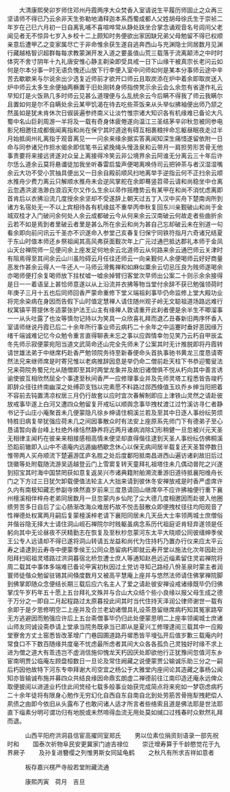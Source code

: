 <!-- { "loadSidebar": true } -->
　　大清康熙癸卯岁师住邓州丹霞两序大众焚香入室请说生平履历师固止之众再三坚请师不得已乃云余非天生弥勒地涌释迦本系西蜀成都人父姓胡母徐氏生于崇祯二年岁在己巳六月初一日自离乳哺不喜喧哗常从静处趺坐合掌念诵观音名号闾闬父老闻见者无不惊异七岁入乡校十二上颇知时务便欲出家因缺兄弟父母勉留不得已权顺亲意后遭甲乙之变家属尽亡于非命惟余获生遂自逃奔西山与充渊隐士同居数月见渊行藏越格智识超群每每求教蒙渊开发入道之要虽值山荒三载落于流离颠沛之中时时体究不舍寸阴年十九礼唐安惟心静主剃染即受具戒一日下山缘干被真宗长老问云如何是尔本分事一时无语负愧还山放下行李便入室中问师如何是某本分事师云途中辛苦去歇歇来与尔说余出少选复近师前才欲开口师云且取炭添在炉中着余即取炭送入炉中师云太多生余便抽两橛置于旧处刚转身师指傍凳示余云会么余忽有省遂作礼云早知灯是火饭熟几多时师云见甚么道理便与么乱统余云今后瞒不得我了师云我瞒尔且置如何是尔不自瞒处余云某甲饥渴在待去吃些茶饭来从头举似拂袖便出师乃颔之然虽如是犹未肯休次日俶装遍参终南义让淡竹惟宗诸大知识各有机缘难已备论大凡蜀中名山巨刹周游一半将及一载有奇身体疲倦遂向温江三圣结茅辛卯秋忽被同参电影兄相邀往成都俄闻离指和尚在保宁其时道途有碍互相裹粮拌命忘躯昼眠夜走过半月始抵阆州礼离指于观音离见一一问余来缘余据实答离闻知深生痛惜遂留依附一日命与同参诸兄作担水偈余即信笔书云紧挽绳头慢汲泉和云带月一肩担劳形苦骨无他事贵要将来接远贤遂对众呈上离接得冷笑云非公境界余云阿谁无分离云三十年后许尔恁么道余云莫将悬谶徒加我坐听春雷启蛰声便喝离唤侍司云把钟茶与者汉湿湿嘴余云大功不受小赏抽具便出又一日余自殿前顺风扫地离举手逆指云何不正扫余云顺水推舟少费力离云只解顺水推舟未会逆风掌舵在余即蓦竖苕帚云请和尚稳坐中仓离云忽遇洪波浩渺白浪滔天尔又作么生余以帚作摇橹势云有某甲在和尚不消忧虑离即首肯后以衣拂沿流几度授余余坚却不受遂辞上朝天过五丁入汉中买舟下楚南询所到诸方名宿处无一不以上宾相待各有机缘兹不重举丙申秋复回东川亲觐破山和尚于金城双桂才入门破问余何处人余云成都破云今从何来余云汉南破云何故走者些曲折余云若不如是焉到者里破云者里是甚么所在余云和尚为甚自己忘却破云未在别道一句看余即向前问讯云千圣亦不识遂命入参堂己亥春复归保宁同铁符指月六奇诸兄结夏于东山时值本师还乡祭祖闻其高风弗获面觐次年上广元过通巴抵达郡礼本师于金凤山天台禅院师一见便问余上座发足何地余云北道师云从何路来余云通巴师云关津时有阻焉得至其间余云山川虽险碍云月任往还师云一向亲觐何人余便喝师云好好商量恶发作甚余云得人一牛还人一马师云滑觜禅和如麻似粟余云切忌压良为贱师遂喝余亦喝师便打余复喝师放下拄杖嘘一嘘余掉臂归客堂次早师出公案二十则示余余接得是日一一着语呈上甚恰师意遂以从上沿流并衣拂等物当堂付余辞不获已勉强领荷时年庚子三月十五也后同师回香严蒙命重修下堂义端祖刹事毕仍命监修上堂大殿功业将完余染病在身因而告假下山时值定慧禅人请住随州观子岭无文聪祖道场路远难行权寓镇平菩提休冬适蒙张护法王山主有缘禅人敦请重开此刹者便是余半生不唧溜事一一从头吐露了也汝等慎勿记持以为笑具一众欣喜礼拜而退乙丑春新旧两序怀香入室请师继说丹霞已后二十余年所行事业师云病朽二十余年之中运蹇时垂好恶因缘万绪千端诚难记忆今众勉令重言直得聊表未忘之事以应舆情幸勿见笑乃云朽自甲辰孟冬先师示寂便蒙宛阳当道文武简命还山完全先师未了公案其时无计推脱即将丹霞转请世雄法弟于中继席朽赴香严勉领院务待至新春便命头首执事驰书黄龙三度恳请寄然法兄来继师席是时寄兄惟以老病推辞因息是举仍命二僧前赴天柱下书恭迎蜀叟法兄来荷院务蜀兄允从随僧即至其时两堂龙象并及故旧诸僧俱不悦从朽向其中善言诱谕使彼互相欣然屈全个事逮至秋间香严一应修理事业并及先师灵塔工程悉皆告竣朽即辞众径往终南幽深之处缚茆支铛以完素愿不料路过郧西倏值玉玖乔乡绅当阳把着不容前去钝置清凉权居三月仍行故套以应时宜次春解制即应上津铁山灵然之请赴彼放戒事毕遂上白河又遭四众勉留复开戒坛以顺舆念事毕拽杖渡江过竹溪访寻仁者静书记于山庄小庵聚首未几便蒙隐凡徐乡绅请住桐溪兰若及至其中日逐人事纷纭劳烦特胜旧病复举犹强应荷未几之间因事散众时有法安上座原系先师门下有德弟子至心恳请暂向香台峰上杜绝外缘恬然静养将近两月诸病消除幻形稍健一旦忽被兴元天圣无相律主闻朽在彼亲来相接感相高情未便坚却直得偕往逮到天圣人事纷纭仿佛桐溪恐蹈前辙即入山中不语庵内远遁幽栖歇念休心以保无病间居半载复还天圣暂停数日惟带两人买舟顺流下楚遍游匡庐名胜之处后度鄱阳抵南昌进西山遍访诸刹故旧后过饶徽等处附载随流游吴适越登云门上雪窦复转天童拜礼祖塔住未几偶动普陀之兴遂到招宝其时海中国禁罔获如意复返吴兴市诸典籍附舶溯流重游旧道待抵襄阳维舟长门之下方过三日犹欠卸载便值法轮主人大拙来请到彼休冬安禅放戒是时香严虚席许久内有南极知藏志参副寺焕然直岁前来三度恳请回山继席卒不应许拂袖便行重下襄州檀溪相伴梓舟老弟同居数月一旦忽蒙内乡仙陀了尘大德几度相邀因而赴彼入他圈缋劳苦多日自后了尘心肠渐改海众难居朽故不悦击鼓散众即便拽杖径往均阳观音了性禅德处权寓两月嗣后复蒙檀溪梓老请下襄阳同居未几天岳大士率领两城士庶僧俗并偕谷隐无择大士请住洞山岘石禅院尔时贱躯虽病念系历代祖庭讵肯轻弃遂领是任躬向其中无论昼夜不厌精勤志在恢复及至秋杪忽蒙河东太平大晓顺公同彼缙绅季侯王公专人远请却不得已遂将洞山转请五龙益和尚代为住持朽乃置办行仪来应太平云寿之请逮到云寿寺中便蒙季侯王公同众恳留病朽即就云寿开堂以施法化次年因赴汾阳拜扫昭祖灵塔路过洪洞暮宿北桥忽遭士庶人等通知赵邑远近缁素留住灵岩禅院将周二载其中事体多端难已备论甲寅初秋因过土党访寻知己路经八佾圣泉时蒙主者润寰师徒偕众勉留驻锡其间倏度数月又被高平慧庵上座并与悠然法师请住佛掌禅院脚到佛掌即随众念便结长期三载后应六名主人了爱之请赴彼安禅设戒诸缘既毕仍归佛掌戊午岁朽年五十愿上五台拜礼文殊并与合山大众结个些小良缘以报父母生成之德于万分之一即自二月起程路过太原暮投此间其时当代住持天泽润公律师谢世一载有余即于是夕思修明空二上座并及合兰老幼诸僧具礼设茶恳留继席病朽知其冤家路窄无方逃避因而勉强应许后上五台斋僧事毕仍归此处便蒙思明二上座率领阖城士庶诸山师友同诚设斋恭请上堂承当院务既承当已即从是夏兴工修理逮阅三载其中一应殿堂寮舍方丈土窑悉皆改革增广门巷园圃道路丹墀悉皆平墁弘开后值岁歉三载庵内时常食口不下数百随缘共度毫不忧虑最所虑者其间大众各各孤负己灵独好时缘不求上进为僧之道大有乖违岂不虚消信施仰愧龙天朽因厌处即欲他行正犹豫间忽值河东乡宦南明贾公临庵左顾盘桓数日一旦论及常住阙藏之说便蒙贾公输诚乐助三分之一嗣后朽因他故特下河东专申拜谢大司空宜之杨公于大雅堂内座间论其造藏之事杨公闻知亦皆输诚布施并募四众共结良缘因命鼎玄朗虚二禅德前往江南印造还庵永远俾众取便披阅以进道业朽住此间焂经七载多般事业始获完成简点将来宛如一梦窃虑病朽二十余年徒将有限身心勉作无穷幻化自西自东自南自北到处劳筋苦骨拖犁拽耙偿人夙债之由即今依旧从头露布了也敢问诸人适才所言者些络索且道是佛法耶是世法耶直下缁素分明可谓功归有地脱或未然啼得血流无用处莫如缄口过残春时众默然礼拜而退。

　　　山西平阳府洪洞县信宦高擢同室郑氏
　　男以位素位捐资刻语录一部先祝时和
　　国泰次祈物阜民安更冀家门迪吉禄位
　　崇迁增寿算于千龄愍觉花于九界厥子
　　及孙复进簪缨之列惟男斯女同延龟鹤
　　之秋凡有所求吉祥如意者

　　　板存嘉兴楞严寺般若堂附藏流通

　　　康熙丙寅　荷月　吉旦
